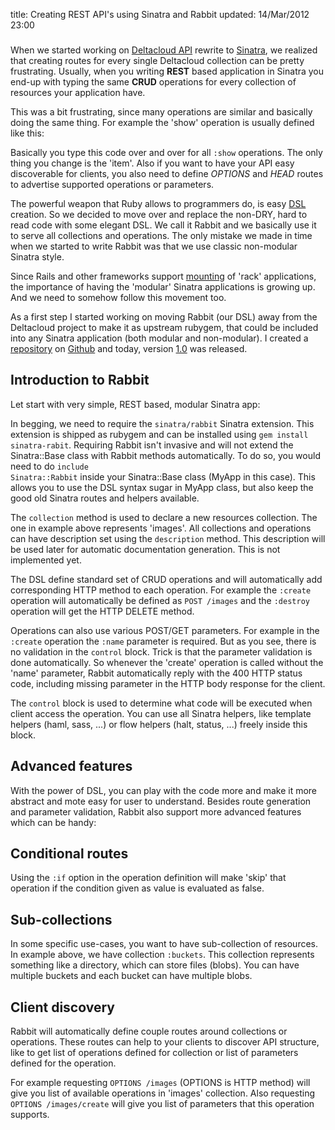 title: Creating REST API's using Sinatra and Rabbit
updated: 14/Mar/2012 23:00
###

When we started working on [Deltacloud API](http://deltacloud.org) rewrite to
[Sinatra](http://www.sinatrarb.com), we realized that creating routes for
every single Deltacloud collection can be pretty frustrating. Usually, when you
writing **REST** based application in Sinatra you end-up with typing the same
**CRUD**
operations for every collection of resources your application have.

This was a bit frustrating, since many operations are similar and basically
doing the same thing. For example the 'show' operation is usually defined like this:

<script src="https://gist.github.com/2039912.js?file=show.rb"></script>

Basically you type this code over and over for all <code>:show</code> operations.
The only thing you change is the 'item'.
Also if you want to have your API easy discoverable for clients, you also need
to define *OPTIONS* and *HEAD* routes to advertise supported operations or
parameters.

The powerful weapon that Ruby allows to programmers do, is easy
[DSL](http://www.artima.com/rubycs/articles/ruby_as_dsl.html) creation.  So we
decided to move over and replace the non-DRY, hard to read code with some
elegant DSL. We call it Rabbit and we basically use it to serve all collections
and operations. The only mistake we made in time when we started to write Rabbit
was that we use classic non-modular Sinatra style.

Since Rails and other frameworks support
[mounting](https://github.com/josh/rack-mount) of 'rack' applications, the
importance of having the 'modular' Sinatra applications is growing up.
And we need to somehow follow this movement too. 

As a first step I started working on moving Rabbit (our DSL) away from the
Deltacloud project to make it as upstream rubygem, that could be included into
any Sinatra application (both modular and non-modular). I created a
[repository](https://github.com/mfojtik/sinatra-rabbit) on
[Github](http://github.com) and today, version
[1.0](http://rubygems.org/gems/sinatra-rabbit/versions/1.0) was released.

Introduction to Rabbit
-----------

Let start with very simple, REST based, modular Sinatra app:

<script src="https://gist.github.com/2040049.js?file=rabbit_example1.rb"></script>

In begging, we need to require the <code>sinatra/rabbit</code> Sinatra
extension.  This extension is shipped as rubygem and can be installed using
<code>gem install sinatra-rabit</code>.  Requiring Rabbit isn't invasive and
will not extend the Sinatra::Base class with Rabbit methods automatically. To do
so, you would need to do <code>include Sinatra::Rabbit</code> inside your
Sinatra::Base class (MyApp in this case). This allows you to use the DSL
syntax sugar in MyApp class, but also keep the good old Sinatra routes and helpers
available.

The <code>collection</code> method is used to declare a new resources collection.
The one in example above represents 'images'. All collections and operations can have
description set using the <code>description</code> method. This description will be
used later for automatic documentation generation. This is not implemented yet.

The DSL define standard set of CRUD operations and will automatically add
corresponding HTTP method to each operation. For example the <code>:create</code>
operation will automatically be defined as <code>POST /images</code> and the
<code>:destroy</code> operation will get the HTTP DELETE method.

Operations can also use various POST/GET parameters. For example in the
<code>:create</code> operation the <code>:name</code> parameter is required.
But as you see, there is no validation in the <code>control</code> block. Trick
is that the parameter validation is done automatically. So whenever the 'create'
operation is called without the 'name' parameter, Rabbit automatically reply with
the 400 HTTP status code, including missing parameter in the HTTP body response
for the client.

The <code>control</code> block is used to determine what code will be executed
when client access the operation. You can use all Sinatra helpers, like template
helpers (haml, sass, ...) or flow helpers (halt, status, ...) freely inside this
block.

Advanced features
-------

With the power of DSL, you can play with the code more and make it more abstract
and mote easy for user to understand. Besides route generation and parameter
validation, Rabbit also support more advanced features which can be handy:

Conditional routes
-------

<script src="https://gist.github.com/2040178.js?file=cond_routes.rb"></script>

Using the <code>:if</code> option in the operation definition will make 'skip'
that operation if the condition given as value is evaluated as false.

Sub-collections
-----

<script src="https://gist.github.com/2040191.js?file=subcollections.rb"></script>

In some specific use-cases, you want to have sub-collection of resources. In
example above, we have collection <code>:buckets</code>. This collection
represents something like a directory, which can store files (blobs). You can
have multiple buckets and each bucket can have multiple blobs.

Client discovery
-----

Rabbit will automatically define couple routes around collections or operations.
These routes can help to your clients to discover API structure, like to get
list of operations defined for collection or list of parameters defined for
the operation.

For example requesting <code>OPTIONS /images</code> (OPTIONS is HTTP method)
will give you list of available operations in 'images' collection.  Also
requesting <code>OPTIONS /images/create</code> will give you list of
parameters that this operation supports.

